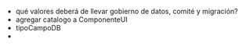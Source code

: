 - qué valores deberá de llevar gobierno de datos, comité y migración?
- agregar catalogo a ComponenteUI
- tipoCampoDB
-
